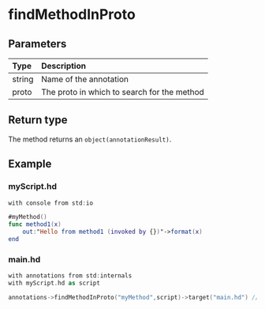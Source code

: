 # findMethodInProto

## Parameters

| Type | Description |
| :--- | :--- |
| string | Name of the annotation |
| proto | The proto in which to search for the method |

## Return type

The method returns an `object(annotationResult)`.

## Example

### myScript.hd

```swift
with console from std:io

#myMethod()
func method1(x)
    out:"Hello from method1 (invoked by {})"->format(x)
end
```

### main.hd

```swift
with annotations from std:internals
with myScript.hd as script

annotations->findMethodInProto("myMethod",script)->target("main.hd") //Output: Hello from method1 (invoked by main.hd)
```



